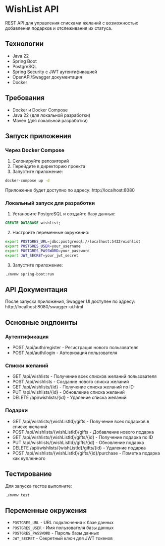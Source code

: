# WishList API

REST API для управления списками желаний с возможностью добавления подарков и отслеживания их статуса.

## Технологии

- Java 22
- Spring Boot
- PostgreSQL
- Spring Security с JWT аутентификацией
- OpenAPI/Swagger документация
- Docker

## Требования

- Docker и Docker Compose
- Java 22 (для локальной разработки)
- Maven (для локальной разработки)

## Запуск приложения

### Через Docker Compose

1. Склонируйте репозиторий
2. Перейдите в директорию проекта
3. Запустите приложение:
```bash
docker-compose up -d
```

Приложение будет доступно по адресу: http://localhost:8080

### Локальный запуск для разработки

1. Установите PostgreSQL и создайте базу данных:
```sql
CREATE DATABASE wishlist;
```

2. Настройте переменные окружения:
```bash
export POSTGRES_URL=jdbc:postgresql://localhost:5432/wishlist
export POSTGRES_USER=your_username
export POSTGRES_PASSWORD=your_password
export JWT_SECRET=your_jwt_secret
```

3. Запустите приложение:
```bash
./mvnw spring-boot:run
```

## API Документация

После запуска приложения, Swagger UI доступен по адресу:
http://localhost:8080/swagger-ui.html

## Основные эндпоинты

### Аутентификация

- POST /api/auth/register - Регистрация нового пользователя
- POST /api/auth/login - Авторизация пользователя

### Списки желаний

- GET /api/wishlists - Получение всех списков желаний пользователя
- POST /api/wishlists - Создание нового списка желаний
- GET /api/wishlists/{id} - Получение списка желаний по ID
- PUT /api/wishlists/{id} - Обновление списка желаний
- DELETE /api/wishlists/{id} - Удаление списка желаний

### Подарки

- GET /api/wishlists/{wishListId}/gifts - Получение всех подарков в списке желаний
- POST /api/wishlists/{wishListId}/gifts - Добавление нового подарка
- GET /api/wishlists/{wishListId}/gifts/{id} - Получение подарка по ID
- PUT /api/wishlists/{wishListId}/gifts/{id} - Обновление подарка
- DELETE /api/wishlists/{wishListId}/gifts/{id} - Удаление подарка
- POST /api/wishlists/{wishListId}/gifts/{id}/purchase - Пометка подарка как купленного

## Тестирование

Для запуска тестов выполните:
```bash
./mvnw test
```

## Переменные окружения

- `POSTGRES_URL` - URL подключения к базе данных
- `POSTGRES_USER` - Имя пользователя базы данных
- `POSTGRES_PASSWORD` - Пароль базы данных
- `JWT_SECRET` - Секретный ключ для JWT токенов
